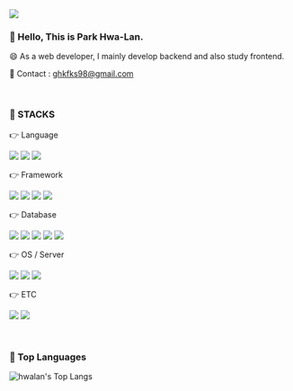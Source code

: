 <!-- ### Hi there 👋

**hwalan/hwalan** is a ✨ _special_ ✨ repository because its `README.md` (this file) appears on your GitHub profile.

Here are some ideas to get you started:

- 🔭 I’m currently working on ...
- 🌱 I’m currently learning ...
- 👯 I’m looking to collaborate on ...
- 🤔 I’m looking for help with ...
- 💬 Ask me about ...
- 📫 How to reach me: ...
- 😄 Pronouns: ...
- ⚡ Fun fact: ...
-->

<img src="https://capsule-render.vercel.app/api?type=soft&color=4C4C4C&fontColor=ffffff&height=200&text=welcome&fontAlign=78&fontAlignY=43&desc=github%20profile&descAlign=87&descAlignY=63" />

<div>
  
  <h3> 👋 Hello, This is Park Hwa-Lan.</h3>
  
  <span> 😄 As a web developer, I mainly develop backend and also study frontend. </span>

  <!-- <span> 😄 I'm a junior web developer. </span> <br>
  <span> 🌱 I mainly do backend development, but also frontend. </span> <br> -->

  <span> 📩 Contact : ghkfks98@gmail.com </span> <br>

  <br>

  <h3> 📌 STACKS </h3>

  👉 Language
  <p>
    <!-- java -->
    <img src="https://img.shields.io/badge/java-007396?style=for-the-badge&logo=java&logoColor=white">
    <!-- javascript -->
    <img src="https://img.shields.io/badge/javascript-F7DF1E?style=for-the-badge&logo=javascript&logoColor=black">
    <!-- jquery -->
    <img src="https://img.shields.io/badge/jquery-0769AD?style=for-the-badge&logo=jquery&logoColor=white">
  </p>

  👉 Framework
  <p>
    <!-- spring -->
    <img src="https://img.shields.io/badge/spring-6DB33F?style=for-the-badge&logo=spring&logoColor=white">
    <!-- spring boot -->
    <img src="https://img.shields.io/badge/springboot-6DB33F?style=for-the-badge&logo=springboot&logoColor=white">
    <!-- jpa -->
    <img src="https://img.shields.io/badge/jpa-6DB33F?style=for-the-badge&logo=jpa&logoColor=white">
    <!-- android -->
    <img src="https://img.shields.io/badge/androidStudio-3DDC84?style=for-the-badge&logo=androidstudio&logoColor=white">
  </p>

  👉 Database
  <p>
    <!-- oracle -->
    <img src="https://img.shields.io/badge/oracle-F80000?style=for-the-badge&logo=oracle&logoColor=white">
    <!-- mysql -->
    <img src="https://img.shields.io/badge/mysql-4479A1?style=for-the-badge&logo=mysql&logoColor=white">
    <!-- mariadb -->
    <img src="https://img.shields.io/badge/mariaDB-003545?style=for-the-badge&logo=mariaDB&logoColor=white">
    <!-- postgre -->
    <img src="https://img.shields.io/badge/postgresql-4169E1?style=for-the-badge&logo=postgresql&logoColor=white">
    <!-- redis -->
    <img src="https://img.shields.io/badge/redis-DC382D?style=for-the-badge&logo=redis&logoColor=white">
  </p>

  👉 OS / Server
  <p>
  <!-- windows -->
  <img src="https://img.shields.io/badge/windows-0078D6?style=for-the-badge&logo=windows&logoColor=black">
  <!-- linux -->
  <img src="https://img.shields.io/badge/linux-FCC624?style=for-the-badge&logo=linux&logoColor=black">
  <!-- apache-tomcat -->
  <img src="https://img.shields.io/badge/apache tomcat-F8DC75?style=for-the-badge&logo=apachetomcat&logoColor=white">
  </p>

  👉 ETC
  <p>
  <!-- github -->
  <img src="https://img.shields.io/badge/github-181717?style=for-the-badge&logo=github&logoColor=white">
  <!-- firebase -->
  <img src="https://img.shields.io/badge/firebase-FFCA28?style=for-the-badge&logo=firebase&logoColor=white">
  </p>

  <br>

  <h3> 📌 Top Languages </h3>
  
  ![hwalan's Top Langs](https://github-readme-stats.vercel.app/api/top-langs/?username=hwalan&layout=compate)

  <!-- <h3> 📌 GitHub State </h3>
  ![hwalan's GitHub stats](https://github-readme-stats.vercel.app/api?username=hwalan&show_icons=true&theme=graywhite) -->
  
</div>
